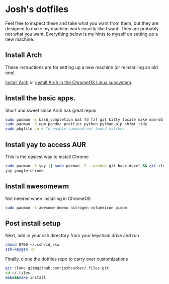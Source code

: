 # Josh's dotfiles

Feel free to inspect these and take what you want from them, but they are designed to make my machine work exactly like I want. They are probably not what you want. Everything below is my hints to myself on setting up a new machine.

## Install Arch

These instructions are for setting up a new machine (or reinstalling an old one)

[Install Arch](https://wiki.archlinux.org/title/Installation_guide)
or
[install Arch in the ChromeOS Linux subsystem](https://wiki.archlinux.org/title/Chrome_OS_devices/Crostini).

## Install the basic apps.

Short and sweet since Arch has great repos

```bash
sudo pacman -S bash_completion bat fd fzf git kitty locate make man-db neofetch neovim pkgfile qutebrowser ripgrep starship stow tldr ttf-cascadia-code unzip xclip xscreensaver
sudo pacman -S npm pandoc prettier python python-pip shfmt tidy
sudo pkgfile -u # To enable command-not-found matches
```

## Install yay to access AUR

This is the easiest way to install Chrome

```bash
sudo pacman -S yay || sudo pacman -S --needed git base-devel && git clone https://aur.archlinux.org/yay.git && cd yay && makepkg -si
yay google-chrome
```

## Install awesomewm

Not needed when installing in ChromeOS

```bash
sudo pacman -S awesome dmenu nitrogen volumeicon picom
```

## Post install setup

Next, add in your ssh directory from your keychain drive and run

```bash
chmod 0700 ~/.ssh/id_rsa
ssh-keygen -p
```

Finally, clone the dotfiles repo to carry over customizations

```bash
git clone git@github.com:joshsurber/.files.git
cd ~/.files
make&&make install
```
